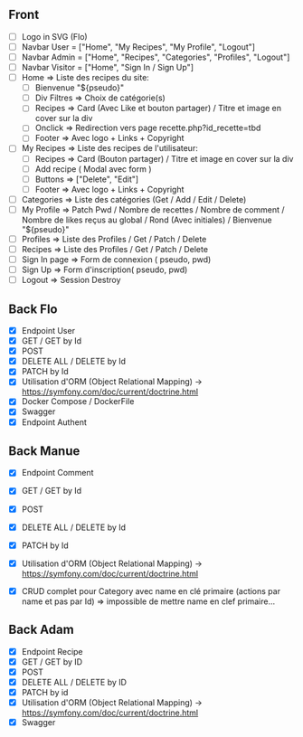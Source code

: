 ## Front

- [ ] Logo in SVG (Flo)
- [ ] Navbar User = ["Home", "My Recipes", "My Profile", "Logout"]
- [ ] Navbar Admin = ["Home", "Recipes", "Categories", "Profiles", "Logout"]
- [ ] Navbar Visitor = ["Home", "Sign In / Sign Up"]
- [ ] Home => Liste des recipes du site:
    - [ ] Bienvenue "${pseudo}"
    - [ ] Div Filtres => Choix de catégorie(s)
    - [ ] Recipes => Card (Avec Like et bouton partager) / Titre et image en cover sur la div
    - [ ] Onclick => Redirection vers page recette.php?id_recette=tbd
    - [ ] Footer => Avec logo + Links + Copyright
- [ ] My Recipes => Liste des recipes de l'utilisateur:
    - [ ] Recipes => Card (Bouton partager) / Titre et image en cover sur la div
    - [ ] Add recipe ( Modal avec form )
    - [ ] Buttons => ["Delete", "Edit"]
    - [ ] Footer => Avec logo + Links + Copyright
- [ ] Categories => Liste des catégories (Get / Add / Edit / Delete)
- [ ] My Profile => Patch Pwd / Nombre de recettes / Nombre de comment / Nombre de likes reçus au global / Rond (Avec initiales) / Bienvenue "${pseudo}"
- [ ] Profiles => Liste des Profiles / Get / Patch / Delete
- [ ] Recipes => Liste des Profiles / Get / Patch / Delete
- [ ] Sign In page => Form de connexion ( pseudo, pwd)
- [ ] Sign Up  => Form d'inscription( pseudo, pwd)
- [ ] Logout => Session Destroy

## Back Flo

- [x] Endpoint User
- [x] GET / GET by Id
- [x] POST 
- [x] DELETE ALL / DELETE by Id
- [x] PATCH by Id
- [x] Utilisation d'ORM (Object Relational Mapping) -> https://symfony.com/doc/current/doctrine.html
- [x] Docker Compose / DockerFile
- [x] Swagger
- [x] Endpoint Authent

## Back Manue

- [x] Endpoint Comment
- [x] GET / GET by Id
- [x] POST 
- [x] DELETE ALL / DELETE by Id
- [x] PATCH by Id
- [x] Utilisation d'ORM (Object Relational Mapping) -> https://symfony.com/doc/current/doctrine.html
- [x] CRUD complet pour Category avec name en clé primaire (actions par name et pas par Id) => impossible de mettre name en clef primaire...


## Back Adam

- [x] Endpoint Recipe
- [x] GET / GET by ID
- [x] POST
- [x] DELETE ALL / DELETE by ID
- [x] PATCH by id
- [x] Utilisation d'ORM (Object Relational Mapping) -> https://symfony.com/doc/current/doctrine.html
- [x] Swagger